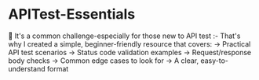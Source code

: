 # APITest-Essentials
🔷 It's a common challenge-especially for those new to API test :- That's why I created a simple, beginner-friendly resource that covers:  -> Practical API test scenarios -> Status code validation examples -> Request/response body checks -> Common edge cases to look for -> A clear, easy-to-understand format
